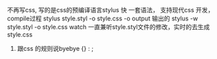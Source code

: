 不再写css, 写的是css的预编译语言stylus
快 
一套语法， 支持现代css 开发，
compile过程
stylus style.styl -o style.css
-o output 输出的
stylus -w style.styl -o style.css
watch 一直兼听style.styl文件的修改，实时的去生成style.css

1. 跟css 的规则说byebye
  {}  : ; 